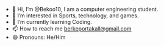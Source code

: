 - 👋 Hi, I’m @Bekoo10, I am a computer engineering student.
- 👀 I’m interested in Sports, technology, and games.
- 🌱 I’m currently learning Coding.
- 📫 How to reach me berkeportakall@gmail.com
- 😄 Pronouns: He/Him

<!---
Bekoo10/Bekoo10 is a ✨ special ✨ repository because its `README.md` (this file) appears on your GitHub profile.
You can click the Preview link to take a look at your changes.
--->
